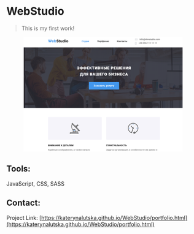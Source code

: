 # WebStudio

>This is my first work!

<p align="center">
 <img src="assets/01.png"  height="300" alt="app">

## Tools:

JavaScript, CSS, SASS

## Contact:

Project Link: [https://katerynalutska.github.io/WebStudio/portfolio.html](https://katerynalutska.github.io/WebStudio/portfolio.html)